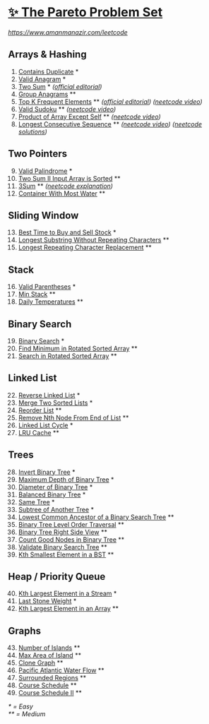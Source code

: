 [✨ The Pareto Problem Set](https://leetcode.com/problem-list/2yvx2ha6/)
===========================

_<https://www.amanmanazir.com/leetcode>_


Arrays & Hashing
----------------

01. [Contains Duplicate](https://leetcode.com/problems/contains-duplicate/) *
02. [Valid Anagram](https://leetcode.com/problems/valid-anagram/) *
03. [Two Sum](https://leetcode.com/problems/two-sum/) * _([official editorial](https://leetcode.com/problems/two-sum/editorial/))_
04. [Group Anagrams](https://leetcode.com/problems/group-anagrams/) **
05. [Top K Frequent Elements](https://leetcode.com/problems/top-k-frequent-elements/) ** _([official editorial](https://leetcode.com/problems/top-k-frequent-elements/editorial/#solution-article)) ([neetcode video](https://youtu.be/YPTqKIgVk-k))_
06. [Valid Sudoku](https://leetcode.com/problems/valid-sudoku/) ** _([neetcode video](https://youtu.be/TjFXEUCMqI8))_
07. [Product of Array Except Self](https://leetcode.com/problems/product-of-array-except-self/) ** _([neetcode video](https://youtu.be/bNvIQI2wAjk))_
08. [Longest Consecutive Sequence](https://leetcode.com/problems/longest-consecutive-sequence/) ** _([neetcode video](https://youtu.be/P6RZZMu_maU)) ([neetcode solutions](https://neetcode.io/solutions/longest-consecutive-sequence))_


Two Pointers
------------

09. [Valid Palindrome](https://leetcode.com/problems/valid-palindrome/) *
10. [Two Sum II Input Array is Sorted](https://leetcode.com/problems/two-sum-ii-input-array-is-sorted/) **
11. [3Sum](https://leetcode.com/problems/3sum/) ** _([neetcode explanation](https://neetcode.io/solutions/3sum))_
12. [Container With Most Water](https://leetcode.com/problems/container-with-most-water/) **


Sliding Window
--------------

13. [Best Time to Buy and Sell Stock](https://leetcode.com/problems/best-time-to-buy-and-sell-stock/) *
14. [Longest Substring Without Repeating Characters](https://leetcode.com/problems/longest-substring-without-repeating-characters/) **
15. [Longest Repeating Character Replacement](https://leetcode.com/problems/longest-repeating-character-replacement/) **


Stack
-----

16. [Valid Parentheses](https://leetcode.com/problems/valid-parentheses/) *
17. [Min Stack](https://leetcode.com/problems/min-stack/) **
18. [Daily Temperatures](https://leetcode.com/problems/daily-temperatures/) **


Binary Search
-------------

19. [Binary Search](https://leetcode.com/problems/binary-search/) *
20. [Find Minimum in Rotated Sorted Array](https://leetcode.com/problems/find-minimum-in-rotated-sorted-array/) **
21. [Search in Rotated Sorted Array](https://leetcode.com/problems/search-in-rotated-sorted-array/) **


Linked List
-----------

22. [Reverse Linked List](https://leetcode.com/problems/reverse-linked-list/) *
23. [Merge Two Sorted Lists](https://leetcode.com/problems/merge-two-sorted-lists/) *
24. [Reorder List](https://leetcode.com/problems/reorder-list/) **
25. [Remove Nth Node From End of List](https://leetcode.com/problems/remove-nth-node-from-end-of-list/) **
26. [Linked List Cycle](https://leetcode.com/problems/linked-list-cycle/) *
27. [LRU Cache](https://leetcode.com/problems/lru-cache/) **


Trees
-----

28. [Invert Binary Tree](https://leetcode.com/problems/invert-binary-tree/) *
29. [Maximum Depth of Binary Tree](https://leetcode.com/problems/maximum-depth-of-binary-tree/) *
30. [Diameter of Binary Tree](https://leetcode.com/problems/diameter-of-binary-tree/) *
31. [Balanced Binary Tree](https://leetcode.com/problems/balanced-binary-tree/) *
32. [Same Tree](https://leetcode.com/problems/same-tree/) *
33. [Subtree of Another Tree](https://leetcode.com/problems/subtree-of-another-tree/) *
34. [Lowest Common Ancestor of a Binary Search Tree](https://leetcode.com/problems/lowest-common-ancestor-of-a-binary-search-tree/) **
35. [Binary Tree Level Order Traversal](https://leetcode.com/problems/binary-tree-level-order-traversal/) **
36. [Binary Tree Right Side View](https://leetcode.com/problems/binary-tree-right-side-view/) **
37. [Count Good Nodes in Binary Tree](https://leetcode.com/problems/count-good-nodes-in-binary-tree/) **
38. [Validate Binary Search Tree](https://leetcode.com/problems/validate-binary-search-tree/) **
39. [Kth Smallest Element in a BST](https://leetcode.com/problems/kth-smallest-element-in-a-bst/) **


Heap / Priority Queue
---------------------

40. [Kth Largest Element in a Stream](https://leetcode.com/problems/kth-largest-element-in-a-stream/) *
41. [Last Stone Weight](https://leetcode.com/problems/last-stone-weight/) *
42. [Kth Largest Element in an Array](https://leetcode.com/problems/kth-largest-element-in-an-array/) **


Graphs
------

43. [Number of Islands](https://leetcode.com/problems/number-of-islands/) **
44. [Max Area of Island](https://leetcode.com/problems/max-area-of-island/) **
45. [Clone Graph](https://leetcode.com/problems/clone-graph/) **
46. [Pacific Atlantic Water Flow](https://leetcode.com/problems/pacific-atlantic-water-flow/) **
47. [Surrounded Regions](https://leetcode.com/problems/surrounded-regions/) **
48. [Course Schedule](https://leetcode.com/problems/course-schedule/) **
49. [Course Schedule II](https://leetcode.com/problems/course-schedule-ii/) **

_*  = Easy_  
_** = Medium_  
